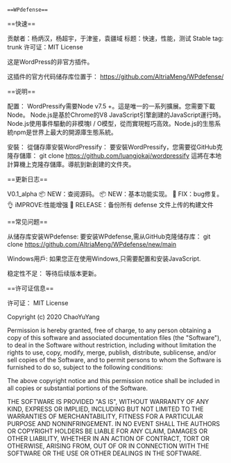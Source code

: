                                                                              ==WPdefense==

==快速==

贡献者：杨炳汉，杨超宇，于津鉴，袁疆域
标题：快速，性能，测试
Stable tag: trunk
许可证：MIT License

这是WordPress的非官方插件。

这插件的官方代码储存库位置于：
https://github.com/AltriaMeng/WPdefense/

==说明==

配置：
  WordPressify需要Node v7.5 +。這是唯一的一系列擴展。您需要下載Node。
    Node.js是基於Chrome的V8 JavaScript引擎創建的JavaScript運行時。Node.js使用事件驅動的非模塊I / O模型，從而實現輕巧高效。Node.js的生態系統npm是世界上最大的開源庫生態系統。

安裝：
  從儲存庫安裝WordPressify：
    要安裝WordPressify，您需要從GitHub克隆存儲庫：
    git clone https://github.com/luangjokaj/wordpressify
    這將在本地計算機上克隆存儲庫。導航到新創建的文件夾。

==更新日志==

V0.1_alpha
  📦 NEW：查阅源码。
  📦 NEW：基本功能实现。
  🐛 FIX：bug修复。
  👌 iMPROVE:性能增强
  🚀 RELEASE：备份所有 defense 文件上传的构建文件
  
==常见问题==

从储存库安装WPdefense:
  要安装WPdefense,需从GitHub克隆储存库：
  git clone https://github.com/AltriaMeng/WPdefense/new/main
  
 Windows用戶:
  如果您正在使用Windows,只需要配置和安装JavaScript.
  
稳定性不足：
  等待后续版本更新。
  
==许可证信息==

  许可证：
  MIT License

  Copyright (c) 2020 ChaoYuYang

  Permission is hereby granted, free of charge, to any person obtaining a copy
  of this software and associated documentation files (the "Software"), to deal
  in the Software without restriction, including without limitation the rights
    to use, copy, modify, merge, publish, distribute, sublicense, and/or sell
  copies of the Software, and to permit persons to whom the Software is
  furnished to do so, subject to the following conditions:
  
  The above copyright notice and this permission notice shall be included in all
  copies or substantial portions of the Software.

  THE SOFTWARE IS PROVIDED "AS IS", WITHOUT WARRANTY OF ANY KIND, EXPRESS OR
  IMPLIED, INCLUDING BUT NOT LIMITED TO THE WARRANTIES OF MERCHANTABILITY,
  FITNESS FOR A PARTICULAR PURPOSE AND NONINFRINGEMENT. IN NO EVENT SHALL THE
  AUTHORS OR COPYRIGHT HOLDERS BE LIABLE FOR ANY CLAIM, DAMAGES OR OTHER
  LIABILITY, WHETHER IN AN ACTION OF CONTRACT, TORT OR OTHERWISE, ARISING FROM,
  OUT OF OR IN CONNECTION WITH THE SOFTWARE OR THE USE OR OTHER DEALINGS IN THE
  SOFTWARE.
